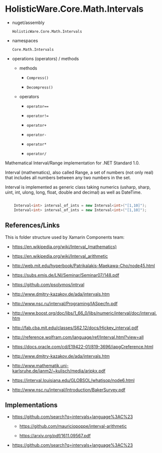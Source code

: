 # HolisticWare.Core.Math.Intervals

*   nuget/assembly

    ```
    HolisticWare.Core.Math.Intervals
    ```

*   namespaces

    ```
    Core.Math.Intervals
    ```

*   operations (operators) / methods

    *   methods

        *   `Compress()`

        *   `Decompress()`

    *   operators

        *   `operator==`

        *   `operator!=`

        *   `operator+`

        *   `operator-`

        *   `operator*`

        *   `operator/`


Mathematical Interval/Range implementation for .NET Standard 1.0.

Interval (mathematics), also called Range, a set of numbers (not only real) that includes all numbers 
between any two numbers in the set.

Interval is implemented as generic class taking numerics (usharp, sharp, uint, int, ulong, long, float, 
double and decimal) as well as DateTime.

```csharp

    Interval<int> interval_of_ints = new Interval<int>("[1,10]");
    Interval<int> interval_of_ints = new Interval<int>("[1,10]");
```

## References/Links

This is folder structure used by Xamarin Components team:

*   https://en.wikipedia.org/wiki/Interval_(mathematics)

*   https://en.wikipedia.org/wiki/Interval_arithmetic

*   http://web.mit.edu/hyperbook/Patrikalakis-Maekawa-Cho/node45.html

*   https://subs.emis.de/LNI/Seminar/Seminar07/148.pdf

*   https://github.com/psolymos/intrval

*   http://www.dmitry-kazakov.de/ada/intervals.htm

*   http://www.nsc.ru/interval/Programing/IASpecfn.pdf

*  http://www.boost.org/doc/libs/1_66_0/libs/numeric/interval/doc/interval.htm

*   http://fab.cba.mit.edu/classes/S62.12/docs/Hickey_interval.pdf

*   http://reference.wolfram.com/language/ref/Interval.html?view=all

*   https://docs.oracle.com/cd/E19422-01/819-3696/iapgCreference.html

*   http://www.dmitry-kazakov.de/ada/intervals.htm

*   http://www.mathematik.uni-karlsruhe.de/ianm2/~kulisch/media/arjpkx.pdf

*   https://interval.louisiana.edu/GLOBSOL/whatisop/node6.html

*   http://www.nsc.ru/interval/Introduction/BakerSurvey.pdf

## Implementations

*   https://github.com/search?q=intervals+language%3AC%23

    *   https://github.com/mauriciopoppe/interval-arithmetic

    *   https://arxiv.org/pdf/1611.09567.pdf

*   https://github.com/search?q=intervals+language%3AC%23